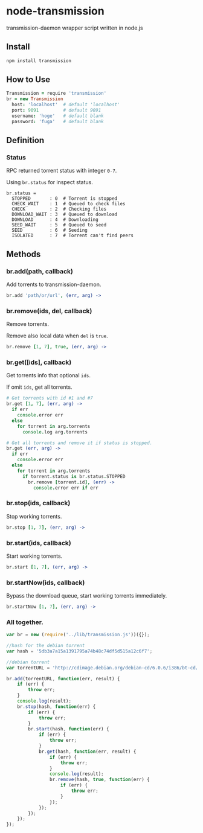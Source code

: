 # node-transmission

transmission-daemon wrapper script written in node.js

## Install

```sh
npm install transmission
```

## How to Use

```coffee
Transmission = require 'transmission'
br = new Transmission
  host: 'localhost'  # default 'localhost'
  port: 9091         # default 9091
  username: 'hoge'   # default blank
  password: 'fuga'   # default blank
```

## Definition

### Status

RPC returned torrent status with integer `0-7`.

Using `br.status` for inspect status.

```
br.status =
  STOPPED       : 0  # Torrent is stopped
  CHECK_WAIT    : 1  # Queued to check files
  CHECK         : 2  # Checking files
  DOWNLOAD_WAIT : 3  # Queued to download
  DOWNLOAD      : 4  # Downloading
  SEED_WAIT     : 5  # Queued to seed
  SEED          : 6  # Seeding
  ISOLATED      : 7  # Torrent can't find peers
```

## Methods

### br.add(path, callback)

Add torrents to transmission-daemon.

```coffee
br.add 'path/or/url', (err, arg) ->
```

### br.remove(ids, del, callback)

Remove torrents.

Remove also local data when `del` is `true`.

```coffee
br.remove [1, 7], true, (err, arg) ->
```

### br.get([ids], callback)

Get torrents info that optional `ids`.

If omit `ids`, get all torrents.

```coffee
# Get torrents with id #1 and #7
br.get [1, 7], (err, arg) ->
  if err
    console.error err
  else
    for torrent in arg.torrents
      console.log arg.torrents

# Get all torrents and remove it if status is stopped.
br.get (err, arg) ->
  if err
    console.error err
  else
    for torrent in arg.torrents
      if torrent.status is br.status.STOPPED
        br.remove [torrent.id], (err) ->
          console.error err if err
```

### br.stop(ids, callback)

Stop working torrents.

```coffee
br.stop [1, 7], (err, arg) ->
```

### br.start(ids, callback)

Start working torrents.

```coffee
br.start [1, 7], (err, arg) ->
```

### br.startNow(ids, callback)

Bypass the download queue, start working torrents immediately.

```coffee
br.startNow [1, 7], (err, arg) ->
```

### All together.

```js
var br = new (require('../lib/transmission.js'))({});

//hash for the debian torrent
var hash = '5db3a7a15a1391795a74b48c74df5d515a12c6f7';

//debian torrent
var torrentURL = 'http://cdimage.debian.org/debian-cd/6.0.6/i386/bt-cd/debian-6.0.6-i386-netinst.iso.torrent';

br.add(torrentURL, function(err, result) {
	if (err) {
		throw err;
	}
	console.log(result);
	br.stop(hash, function(err) {
		if (err) {
			throw err;
		}
		br.start(hash, function(err) {
			if (err) {
				throw err;
			}
			br.get(hash, function(err, result) {
				if (err) {
					throw err;
				}
				console.log(result);
				br.remove(hash, true, function(err) {
					if (err) {
						throw err;
					}
				});
			});
		});
	});
});
```


